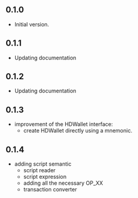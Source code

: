 ## 0.1.0

- Initial version.

## 0.1.1

- Updating documentation

## 0.1.2

- Updating documentation

## 0.1.3

- improvement of the HDWallet interface: 
  - create HDWallet directly using a mnemonic.

## 0.1.4

- adding script semantic
  - script reader
  - script expression
  - adding all the necessary OP_XX
  - transaction converter